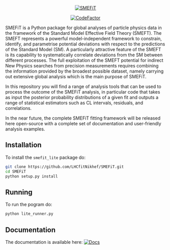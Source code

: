 <p align="center">
  <a href="https://lhcfitnikhef.github.io/smefit_release/"><img alt="SMEFiT" src=https://github.com/LHCfitNikhef/SMEFT/blob/master/docs/sphinx/_assets/logo.png/>
</a>
</p>

<p align="center">
  <a href="https://www.codefactor.io/repository/github/lhcfitnikhef/smefit/"><img src="https://www.codefactor.io/repository/github/lhcfitnikhef/smefit/badge" alt="CodeFactor" /></a>
</p>


SMEFiT is a Python package for global analyses of particle physics data in the framework of the Standard Model Effective Field Theory (SMEFT). The SMEFT represents a powerful model-independent framework to constrain, identify, and parametrise potential deviations with respect to the predictions of the Standard Model (SM). A particularly attractive feature of the SMEFT is its capability to systematically correlate deviations from the SM between different processes. The full exploitation of the SMEFT potential for indirect New Physics searches from precision measurements requires combining the information provided by the broadest possible dataset, namely carrying out extensive global analysis which is the main purpose of SMEFiT.

In this repository you will find a range of analysis tools that can be used to process the outcome of the SMEFiT analysis, in particular code that takes as input the posterior probability distributions of a given fit and outputs a range of statistical estimators such as CL intervals, residuals, and correlations.

In the near future, the complete SMEFiT fitting framework will be released here open-source with a complete set of documentation and user-friendly analysis examples.

## Installation

To install the ``smefit_lite`` package do:

```bash
git clone https://github.com/LHCfitNikhef/SMEFiT.git
cd SMEFiT
python setup.py install
```

## Running
To run the pogram do:

```bash
python lite_runner.py
```
## Documentation

The documentation is available here: <a href="https://lhcfitnikhef.github.io/SMEFT/"><img alt="Docs" src="https://github.com/LHCfitNikhef/SMEFT/workflows/docs/badge.svg"></a>
